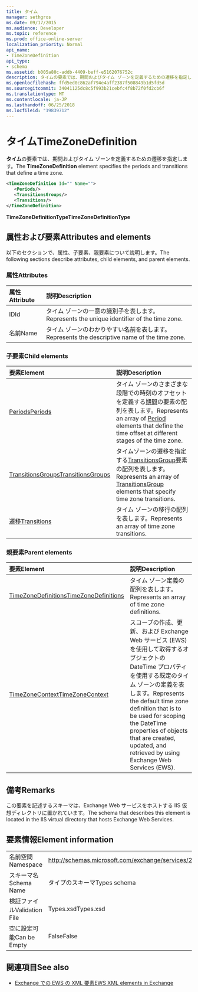 ```yaml
---
title: タイム
manager: sethgros
ms.date: 09/17/2015
ms.audience: Developer
ms.topic: reference
ms.prod: office-online-server
localization_priority: Normal
api_name:
- TimeZoneDefinition
api_type:
- schema
ms.assetid: b005a80c-addb-4409-beff-e5162076752c
description: タイムの要素では、期間およびタイム ゾーンを定義するための遷移を指定します。
ms.openlocfilehash: ffd5ed0c862af794e4aff2387f508849b1d5fd5d
ms.sourcegitcommit: 34041125dc8c5f993b21cebfc4f8b72f0fd2cb6f
ms.translationtype: MT
ms.contentlocale: ja-JP
ms.lasthandoff: 06/25/2018
ms.locfileid: "19839712"
---
```

# <a name="timezonedefinition"></a><span data-ttu-id="1dca9-103">タイム</span><span class="sxs-lookup"><span data-stu-id="1dca9-103">TimeZoneDefinition</span></span>

<span data-ttu-id="1dca9-104">**タイム**の要素では、期間およびタイム ゾーンを定義するための遷移を指定します。</span><span class="sxs-lookup"><span data-stu-id="1dca9-104">The **TimeZoneDefinition** element specifies the periods and transitions that define a time zone.</span></span> 
  
```XML
<TimeZoneDefinition Id="" Name="">
   <Periods/>
   <TransitionsGroups/>
   <Transitions/>
</TimeZoneDefinition>

```

 <span data-ttu-id="1dca9-105">**TimeZoneDefinitionType**</span><span class="sxs-lookup"><span data-stu-id="1dca9-105">**TimeZoneDefinitionType**</span></span>
## <a name="attributes-and-elements"></a><span data-ttu-id="1dca9-106">属性および要素</span><span class="sxs-lookup"><span data-stu-id="1dca9-106">Attributes and elements</span></span>

<span data-ttu-id="1dca9-107">以下のセクションで、属性、子要素、親要素について説明します。</span><span class="sxs-lookup"><span data-stu-id="1dca9-107">The following sections describe attributes, child elements, and parent elements.</span></span>
  
### <a name="attributes"></a><span data-ttu-id="1dca9-108">属性</span><span class="sxs-lookup"><span data-stu-id="1dca9-108">Attributes</span></span>

|<span data-ttu-id="1dca9-109">**属性**</span><span class="sxs-lookup"><span data-stu-id="1dca9-109">**Attribute**</span></span>|<span data-ttu-id="1dca9-110">**説明**</span><span class="sxs-lookup"><span data-stu-id="1dca9-110">**Description**</span></span>|
|:-----|:-----|
|<span data-ttu-id="1dca9-111">ID</span><span class="sxs-lookup"><span data-stu-id="1dca9-111">Id</span></span>  <br/> |<span data-ttu-id="1dca9-112">タイム ゾーンの一意の識別子を表します。</span><span class="sxs-lookup"><span data-stu-id="1dca9-112">Represents the unique identifier of the time zone.</span></span>  <br/> |
|<span data-ttu-id="1dca9-113">名前</span><span class="sxs-lookup"><span data-stu-id="1dca9-113">Name</span></span>  <br/> |<span data-ttu-id="1dca9-114">タイム ゾーンのわかりやすい名前を表します。</span><span class="sxs-lookup"><span data-stu-id="1dca9-114">Represents the descriptive name of the time zone.</span></span>  <br/> |
   
### <a name="child-elements"></a><span data-ttu-id="1dca9-115">子要素</span><span class="sxs-lookup"><span data-stu-id="1dca9-115">Child elements</span></span>

|<span data-ttu-id="1dca9-116">**要素**</span><span class="sxs-lookup"><span data-stu-id="1dca9-116">**Element**</span></span>|<span data-ttu-id="1dca9-117">**説明**</span><span class="sxs-lookup"><span data-stu-id="1dca9-117">**Description**</span></span>|
|:-----|:-----|
|[<span data-ttu-id="1dca9-118">Periods</span><span class="sxs-lookup"><span data-stu-id="1dca9-118">Periods</span></span>](periods.md) <br/> |<span data-ttu-id="1dca9-119">タイム ゾーンのさまざまな段階での時刻のオフセットを定義する[期間](period.md)の要素の配列を表します。</span><span class="sxs-lookup"><span data-stu-id="1dca9-119">Represents an array of [Period](period.md) elements that define the time offset at different stages of the time zone.</span></span>  <br/> |
|[<span data-ttu-id="1dca9-120">TransitionsGroups</span><span class="sxs-lookup"><span data-stu-id="1dca9-120">TransitionsGroups</span></span>](transitionsgroups.md) <br/> |<span data-ttu-id="1dca9-121">タイムゾーンの遷移を指定する[TransitionsGroup](transitionsgroup.md)要素の配列を表します。</span><span class="sxs-lookup"><span data-stu-id="1dca9-121">Represents an array of [TransitionsGroup](transitionsgroup.md) elements that specify time zone transitions.</span></span>  <br/> |
|[<span data-ttu-id="1dca9-122">遷移</span><span class="sxs-lookup"><span data-stu-id="1dca9-122">Transitions</span></span>](transitions.md) <br/> |<span data-ttu-id="1dca9-123">タイム ゾーンの移行の配列を表します。</span><span class="sxs-lookup"><span data-stu-id="1dca9-123">Represents an array of time zone transitions.</span></span>  <br/> |
   
### <a name="parent-elements"></a><span data-ttu-id="1dca9-124">親要素</span><span class="sxs-lookup"><span data-stu-id="1dca9-124">Parent elements</span></span>

|<span data-ttu-id="1dca9-125">**要素**</span><span class="sxs-lookup"><span data-stu-id="1dca9-125">**Element**</span></span>|<span data-ttu-id="1dca9-126">**説明**</span><span class="sxs-lookup"><span data-stu-id="1dca9-126">**Description**</span></span>|
|:-----|:-----|
|[<span data-ttu-id="1dca9-127">TimeZoneDefinitions</span><span class="sxs-lookup"><span data-stu-id="1dca9-127">TimeZoneDefinitions</span></span>](timezonedefinitions.md) <br/> |<span data-ttu-id="1dca9-128">タイム ゾーン定義の配列を表します。</span><span class="sxs-lookup"><span data-stu-id="1dca9-128">Represents an array of time zone definitions.</span></span>  <br/> |
|[<span data-ttu-id="1dca9-129">TimeZoneContext</span><span class="sxs-lookup"><span data-stu-id="1dca9-129">TimeZoneContext</span></span>](timezonecontext.md) <br/> |<span data-ttu-id="1dca9-130">スコープの作成、更新、および Exchange Web サービス (EWS) を使用して取得するオブジェクトの DateTime プロパティを使用する既定のタイム ゾーンの定義を表します。</span><span class="sxs-lookup"><span data-stu-id="1dca9-130">Represents the default time zone definition that is to be used for scoping the DateTime properties of objects that are created, updated, and retrieved by using Exchange Web Services (EWS).</span></span>  <br/> |
   
## <a name="remarks"></a><span data-ttu-id="1dca9-131">備考</span><span class="sxs-lookup"><span data-stu-id="1dca9-131">Remarks</span></span>

<span data-ttu-id="1dca9-132">この要素を記述するスキーマは、Exchange Web サービスをホストする IIS 仮想ディレクトリに置かれています。</span><span class="sxs-lookup"><span data-stu-id="1dca9-132">The schema that describes this element is located in the IIS virtual directory that hosts Exchange Web Services.</span></span>
  
## <a name="element-information"></a><span data-ttu-id="1dca9-133">要素情報</span><span class="sxs-lookup"><span data-stu-id="1dca9-133">Element information</span></span>

|||
|:-----|:-----|
|<span data-ttu-id="1dca9-134">名前空間</span><span class="sxs-lookup"><span data-stu-id="1dca9-134">Namespace</span></span>  <br/> |http://schemas.microsoft.com/exchange/services/2006/types  <br/> |
|<span data-ttu-id="1dca9-135">スキーマ名</span><span class="sxs-lookup"><span data-stu-id="1dca9-135">Schema Name</span></span>  <br/> |<span data-ttu-id="1dca9-136">タイプのスキーマ</span><span class="sxs-lookup"><span data-stu-id="1dca9-136">Types schema</span></span>  <br/> |
|<span data-ttu-id="1dca9-137">検証ファイル</span><span class="sxs-lookup"><span data-stu-id="1dca9-137">Validation File</span></span>  <br/> |<span data-ttu-id="1dca9-138">Types.xsd</span><span class="sxs-lookup"><span data-stu-id="1dca9-138">Types.xsd</span></span>  <br/> |
|<span data-ttu-id="1dca9-139">空に設定可能</span><span class="sxs-lookup"><span data-stu-id="1dca9-139">Can be Empty</span></span>  <br/> |<span data-ttu-id="1dca9-140">False</span><span class="sxs-lookup"><span data-stu-id="1dca9-140">False</span></span>  <br/> |
   
## <a name="see-also"></a><span data-ttu-id="1dca9-141">関連項目</span><span class="sxs-lookup"><span data-stu-id="1dca9-141">See also</span></span>



- [<span data-ttu-id="1dca9-142">Exchange での EWS の XML 要素</span><span class="sxs-lookup"><span data-stu-id="1dca9-142">EWS XML elements in Exchange</span></span>](ews-xml-elements-in-exchange.md)


